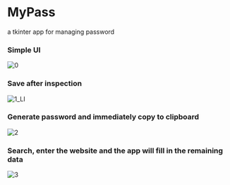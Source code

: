 # MyPass
a tkinter app for managing password
### Simple UI
![0](https://user-images.githubusercontent.com/72988903/159328553-951f9281-8131-4e00-a5cc-cd4bc7608067.png)

### Save after inspection 
![1_LI](https://user-images.githubusercontent.com/72988903/159329004-01905034-741c-410e-a159-d5d26801826b.jpg)


### Generate password and immediately copy to clipboard 
![2](https://user-images.githubusercontent.com/72988903/159328597-aecb091a-d630-47d9-9ddb-f3e8692c1c9d.png)

### Search, enter the website and the app will fill in the remaining data
![3](https://user-images.githubusercontent.com/72988903/159328608-1e37b844-e8fa-4e14-b74a-0c64dc5cdc6a.png)

